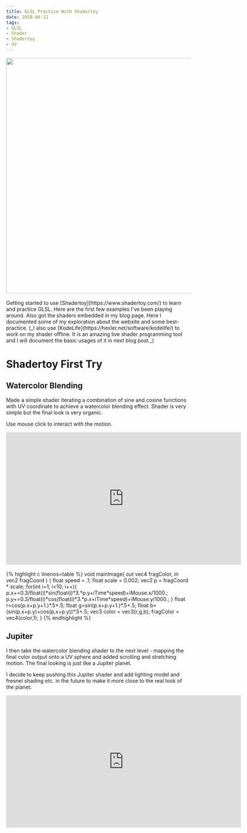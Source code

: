 ```yaml
---
title: GLSL Practice With Shadertoy
date: 2018-06-12
tags:
- GLSL
- Shader
- Shadertoy
- UV
---
```

<!---
Featured image. width set to 640 to align with shadertoy
-->
<img src="{{ site.url }}/images/glsl-jupiter.jpg" width="640"  style="display:block; margin:auto;">
<!-- <figcaption style="text-align: center;">First PBR rendering test, looking neat. </figcaption> -->
<br />
Getting started to use [Shadertoy](https://www.shadertoy.com/) to learn and practice GLSL. Here are the first few examples I've been playing around. Also got the shaders embedded in my blog page.
Here I documented some of my exploration about the website and some best-practice.
(_I also use [KodeLife](https://hexler.net/software/kodelife/) to work on my shader offline. It is an amazing live shader programming tool and I will document the basic usages of it in next blog post._)

# Shadertoy First Try
## Watercolor Blending
Made a simple shader iterating a combination of sine and cosine functions with UV coordinate to achieve a watercolor blending effect. Shader is very simple but the final look is very organic.

Use mouse click to interact with the motion.
<br>
<iframe width="640" height="360" frameborder="0" src="https://www.shadertoy.com/embed/lsyfWD?gui=true&t=10&paused=false&muted=false" allowfullscreen style="display:block; margin:auto;"></iframe>
<br>
{% highlight c linenos=table %}
void mainImage( out vec4 fragColor, in vec2 fragCoord )
{   
    float speed = .1;
    float scale = 0.002;
    vec2 p = fragCoord * scale;   
    for(int i=1; i<10; i++){
        p.x+=0.3/float(i)*sin(float(i)*3.*p.y+iTime*speed)+iMouse.x/1000.;
        p.y+=0.3/float(i)*cos(float(i)*3.*p.x+iTime*speed)+iMouse.y/1000.;
    }
    float r=cos(p.x+p.y+1.)*.5+.5;
    float g=sin(p.x+p.y+1.)*.5+.5;
    float b=(sin(p.x+p.y)+cos(p.x+p.y))*.5+.5;
    vec3 color = vec3(r,g,b);
    fragColor = vec4(color,1);
}
{% endhighlight %}

## Jupiter
I then take the watercolor blending shader to the next level - mapping the final color output onto a UV sphere and added scrolling and stretching motion. The final looking is just like a Jupiter planet.

I decide to keep pushing this Jupiter shader and add lighting model and fresnel shading etc. in the future to make it more close to the real look of the planet.
<br>
<iframe width="640" height="360" frameborder="0" src="https://www.shadertoy.com/embed/MdyfWw?gui=true&t=10&paused=false&muted=false" allowfullscreen style="display:block; margin:auto;"></iframe>

<!-- # Shadertoy Basics -->
